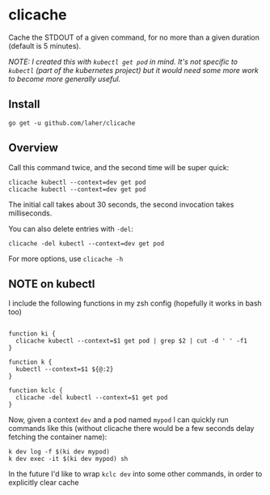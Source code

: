 # clicache

Cache the STDOUT of a given command, for no more than a given duration (default is 5 minutes).

_NOTE: I created this with `kubectl get pod` in mind. It's not specific to `kubectl` (part of the kubernetes project) but it would need some more work to become more generally useful._

## Install

    go get -u github.com/laher/clicache

## Overview

Call this command twice, and the second time will be super quick:

    clicache kubectl --context=dev get pod
    clicache kubectl --context=dev get pod

The initial call takes about 30 seconds, the second invocation takes milliseconds.

You can also delete entries with `-del`:

    clicache -del kubectl --context=dev get pod

For more options, use `clicache -h`


## NOTE on kubectl

I include the following functions in my zsh config (hopefully it works in bash too)

```

function ki {
  clicache kubectl --context=$1 get pod | grep $2 | cut -d ' ' -f1
}

function k {
  kubectl --context=$1 ${@:2}
}

function kclc {
  clicache -del kubectl --context=$1 get pod
}

```

Now, given a context `dev` and a pod named `mypod` I can quickly run commands like this (without clicache there would be a few seconds delay fetching the container name):

    k dev log -f $(ki dev mypod)
    k dev exec -it $(ki dev mypod) sh

In the future I'd like to wrap `kclc dev` into some other commands, in order to explicitly clear cache
